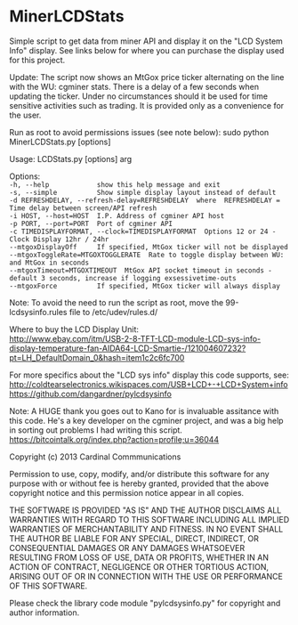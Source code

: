 MinerLCDStats
===============

Simple script to get data from miner API and display it on the "LCD System Info" display. See links below for where you can purchase the display used for this project.  

Update: The script now shows an MtGox price ticker alternating on the line with the WU: cgminer stats. There is a delay of a few seconds when updating the ticker. Under no circumstances should it be used for time sensitive activities such as trading.  It is provided only as a convenience for the user.  



Run as root to avoid permissions issues (see note below): sudo python MinerLCDStats.py [options]

Usage: LCDStats.py [options] arg                                                                                                                                                            
                                                                                                                                                                                                   
Options:  
  `-h, --help            show this help message and exit`  
  `-s, --simple          Show simple display layout instead of default`  
  `-d REFRESHDELAY, --refresh-delay=REFRESHDELAY  where  REFRESHDELAY = Time delay between screen/API refresh`                          
  `-i HOST, --host=HOST  I.P. Address of cgminer API host`  
  `-p PORT, --port=PORT  Port of cgminer API`  
  `-c TIMEDISPLAYFORMAT, --clock=TIMEDISPLAYFORMAT  Options 12 or 24 - Clock Display 12hr / 24hr`  
  `--mtgoxDisplayOff     If specified, MtGox ticker will not be displayed`  
  `--mtgoxToggleRate=MTGOXTOGGLERATE  Rate to toggle display between WU: and MtGox in seconds`  
  `--mtgoxTimeout=MTGOXTIMEOUT  MtGox API socket timeout in seconds - `    
                                  `default 3 seconds, increase if logging exsessivetime-outs`  
  `--mtgoxForce          If specified, MtGox ticker will always display`  
  

Note: To avoid the need to run the script as root, move the 99-lcdsysinfo.rules file to /etc/udev/rules.d/
                        
 Where to buy the LCD Display Unit:  
  http://www.ebay.com/itm/USB-2-8-TFT-LCD-module-LCD-sys-info-display-temperature-fan-AIDA64-LCD-Smartie-/121004607232?pt=LH_DefaultDomain_0&hash=item1c2c6fc700

 For more specifics about the "LCD sys info" display this code supports, see:   
  http://coldtearselectronics.wikispaces.com/USB+LCD+-+LCD+System+info  
  https://github.com/dangardner/pylcdsysinfo

Note: A HUGE thank you goes out to Kano for is invaluable assitance with this code.
      He's a key developer on the cgminer project, and was a big help in sorting out problems I had writing this script.
      https://bitcointalk.org/index.php?action=profile;u=36044

Copyright (c) 2013 Cardinal Commmunications

Permission to use, copy, modify, and/or distribute this software for any 
purpose with or without fee is hereby granted, provided that the above 
copyright notice and this permission notice appear in all copies.

THE SOFTWARE IS PROVIDED "AS IS" AND THE AUTHOR DISCLAIMS ALL WARRANTIES 
WITH REGARD TO THIS SOFTWARE INCLUDING ALL IMPLIED WARRANTIES OF 
MERCHANTABILITY AND FITNESS. IN NO EVENT SHALL THE AUTHOR BE LIABLE FOR ANY 
SPECIAL, DIRECT, INDIRECT, OR CONSEQUENTIAL DAMAGES OR ANY DAMAGES 
WHATSOEVER RESULTING FROM LOSS OF USE, DATA OR PROFITS, WHETHER IN AN 
ACTION OF CONTRACT, NEGLIGENCE OR OTHER TORTIOUS ACTION, ARISING OUT OF OR 
IN CONNECTION WITH THE USE OR PERFORMANCE OF THIS SOFTWARE.

Please check the library code module "pylcdsysinfo.py" for copyright and author information.
